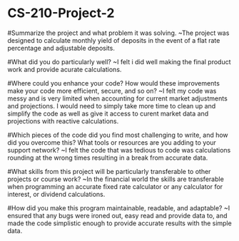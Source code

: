 # CS-210-Project-2
#Summarize the project and what problem it was solving.
~The project was designed to calculate monthly yield of deposits in the event of a flat rate percentage and adjustable deposits.

#What did you do particularly well?
~I felt i did well making the final product work and provide acurate calculations. 

#Where could you enhance your code? How would these improvements make your code more efficient, secure, and so on?
~I felt my code was messy and is very limited when accounting for current market adjustments and projections. I would need to simply take more time to clean up and simplify the code as well as give it access to curent market data and projections with reactive calculations. 

#Which pieces of the code did you find most challenging to write, and how did you overcome this? What tools or resources are you adding to your support network?
~I felt the code that was tedious to code was calculations rounding at the wrong times resulting in a break from accurate data. 

#What skills from this project will be particularly transferable to other projects or course work?
~In the financial world the skills are transferable when programming an accurate fixed rate calculator or any calculator for interest, or dividend calculations.

#How did you make this program maintainable, readable, and adaptable?
~I ensured that any bugs were ironed out, easy read and provide data to, and made the code simplistic enough to provide accurate results with the simple data.
